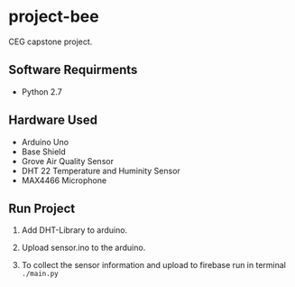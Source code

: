 # project-bee

CEG capstone project. 

## Software Requirments 

*   Python 2.7

## Hardware Used

*   Arduino Uno 
*   Base Shield 
*   Grove Air Quality Sensor 
*   DHT 22 Temperature and Huminity Sensor 
*   MAX4466 Microphone

## Run Project

1. Add DHT-Library to arduino.   

2. Upload sensor.ino to the arduino.  

3. To collect the sensor information and upload to firebase run in terminal  `./main.py`

